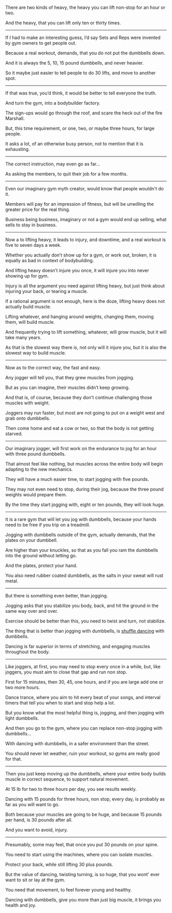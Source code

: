 There are two kinds of heavy,
the heavy you can lift non-stop for an hour or two.

And the heavy,
that you can lift only ten or thirty times.

---

If I had to make an interesting guess,
I’d say Sets and Reps were invented by gym owners to get people out.

Because a real workout, demands,
that you do not put the dumbbells down.

And it is always the 5, 10, 15 pound dumbbells,
and never heavier.

So it maybe just easier to tell people to do 30 lifts,
and move to another spot.

---

If that was true, you’d think,
it would be better to tell everyone the truth.

And turn the gym,
into a bodybuilder factory.

The sign-ups would go through the roof,
and scare the heck out of the fire Marshall.

But, this time requirement,
or one, two, or maybe three hours, for large people.

It asks a lot, of an otherwise busy person,
not to mention that it is exhausting.

---

The correct instruction,
may even go as far…

As asking the members,
to quit their job for a few months.

---

Even our imaginary gym myth creator,
would know that people wouldn't do it.

Members will pay for an impression of fitness,
but will be unwilling the greater price for the real thing.

Business being business,
imaginary or not a gym would end up selling, what sells to stay in business.

---

Now a to lifting heavy, it leads to injury, and downtime,
and a real workout is five to seven days a week.

Whether you actually don’t show up for a gym,
or work out, broken, it is equally as bad in context of bodybuilding.

And lifting heavy doesn’t injure you once,
it will injure you into never showing up for gym.

Injury is all the argument you need against lifting heavy,
but just think about injuring your back, or tearing a muscle.

If a rational argument is not enough,
here is the doze, lifting heavy does not actually build muscle.

Lifting whatever, and hanging around weights,
changing them, moving them, will build muscle.

And frequently trying to lift something, whatever,
will grow muscle, but it will take many years.

As that is the slowest way there is,
not only will it injure you, but it is also the slowest way to build muscle.

---

Now as to the correct way,
the fast and easy.

Any jogger will tell you,
that they grew muscles from jogging.

But as you can imagine,
their muscles didn’t keep growing.

And that is, of course,
because they don't continue challenging those muscles with weight.

Joggers may run faster,
but most are not going to put on a weight west and grab onto dumbbells.

Then come home and eat a cow or two,
so that the body is not getting starved.

---

Our imaginary jogger,
will first work on the endurance to jog for an hour with three pound dumbbells.

That almost feel like nothing,
but muscles across the entire body will begin adapting to the new mechanics.

They will have a much easier time,
to start jogging with five pounds.

They may not even need to stop, during their jog,
because the three pound weights would prepare them.

By the time they start jogging with,
eight or ten pounds, they will look huge.

---

It is a rare gym that will let you jog with dumbbells,
because your hands need to be free if you trip on a treadmill.

Jogging with dumbbells outside of the gym,
actually demands, that the plates on your dumbbell.

Are higher than your knuckles,
so that as you fall you ram the dumbbells into the ground without letting go.

And the plates,
protect your hand.

You also need rubber coated dumbbells,
as the salts in your sweat will rust metal.

---

But there is something even better,
than jogging.

Jogging asks that you stabilize you body, back,
and hit the ground in the same way over and over.

Exercise should be better than this,
you need to twist and turn, not stabilize.

The thing that is better than jogging with dumbbells,
is [shuffle dancing][1] with dumbbells.

Dancing is far superior in terms of stretching,
and engaging muscles throughout the body.

---

Like joggers, at first, you may need to stop every once in a while,
but, like joggers, you must aim to close that gap and run non stop.

First for 15 minutes, then 30, 45, one hours,
and if you are large add one or two more hours.

Dance trance, where you aim to hit every beat of your songs,
and interval timers that tell you when to start and stop help a lot.

But you know what the most helpful thing is,
jogging, and then jogging with light dumbbells.

And then you go to the gym,
where you can replace non-stop jogging with dumbbells…

With dancing with dumbbells,
in a safer environment than the street.

You should never let weather,
ruin your workout, so gyms are really good for that.

---

Then you just keep moving up the dumbbells,
where your entire body builds muscle in correct sequence, to support natural movement.

At 15 lb for two to three hours per day,
you see results weekly.

Dancing with 15 pounds for three hours, non stop, every day,
is probably as far as you will want to go.

Both because your muscles are going to be huge,
and because 15 pounds per hand, is 30 pounds after all.

And you want to avoid,
injury.

---

Presumably, some may feel,
that once you put 30 pounds on your spine.

You need to start using the machines,
where you can isolate muscles.

Protect your back,
while still lifting 30 plus pounds.

But the value of dancing, twisting turning,
is so huge, that you wont' ever want to sit or lay at the gym.

You need that movement,
to feel forever young and healthy.

Dancing with dumbbells,
give you more than just big muscle, it brings you health and joy.

[1]: https://www.youtube.com/watch?v=Dc6B14K1SZ8
